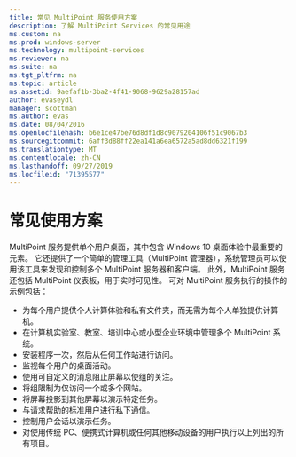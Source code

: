 ```yaml
---
title: 常见 MultiPoint 服务使用方案
description: 了解 MultiPoint Services 的常见用途
ms.custom: na
ms.prod: windows-server
ms.technology: multipoint-services
ms.reviewer: na
ms.suite: na
ms.tgt_pltfrm: na
ms.topic: article
ms.assetid: 9aefaf1b-3ba2-4f41-9068-9629a28157ad
author: evaseydl
manager: scottman
ms.author: evas
ms.date: 08/04/2016
ms.openlocfilehash: b6e1ce47be76d8df1d8c9079204106f51c9067b3
ms.sourcegitcommit: 6aff3d88ff22ea141a6ea6572a5ad8dd6321f199
ms.translationtype: MT
ms.contentlocale: zh-CN
ms.lasthandoff: 09/27/2019
ms.locfileid: "71395577"
---
```

# <a name="common-usage-scenarios"></a>常见使用方案
MultiPoint 服务提供单个用户桌面，其中包含 Windows 10 桌面体验中最重要的元素。 它还提供了一个简单的管理工具（MultiPoint 管理器），系统管理员可以使用该工具来发现和控制多个 MultiPoint 服务器和客户端。 此外，MultiPoint 服务还包括 MultiPoint 仪表板，用于实时可见性。 可对 MultiPoint 服务执行的操作的示例包括：  
  
- 为每个用户提供个人计算体验和私有文件夹，而无需为每个人单独提供计算机。  
- 在计算机实验室、教室、培训中心或小型企业环境中管理多个 MultiPoint 系统。  
- 安装程序一次，然后从任何工作站进行访问。  
- 监视每个用户的桌面活动。  
- 使用可自定义的消息阻止屏幕以使组的关注。  
- 将组限制为仅访问一个或多个网站。  
- 将屏幕投影到其他屏幕以演示特定任务。  
- 与请求帮助的标准用户进行私下通信。  
- 控制用户会话以演示任务。  
- 对使用传统 PC、便携式计算机或任何其他移动设备的用户执行以上列出的所有项目。 